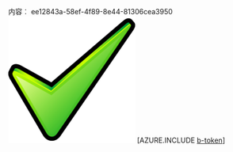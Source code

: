 内容︰ ee12843a-58ef-4f89-8e44-81306cea3950![图像](638f4387-d41c-46f3-95fc-13b02fa711f2.png)
[AZURE.INCLUDE [b-token](bb71acf7-2bd4-4c14-8800-92d537f9b225.md)]
